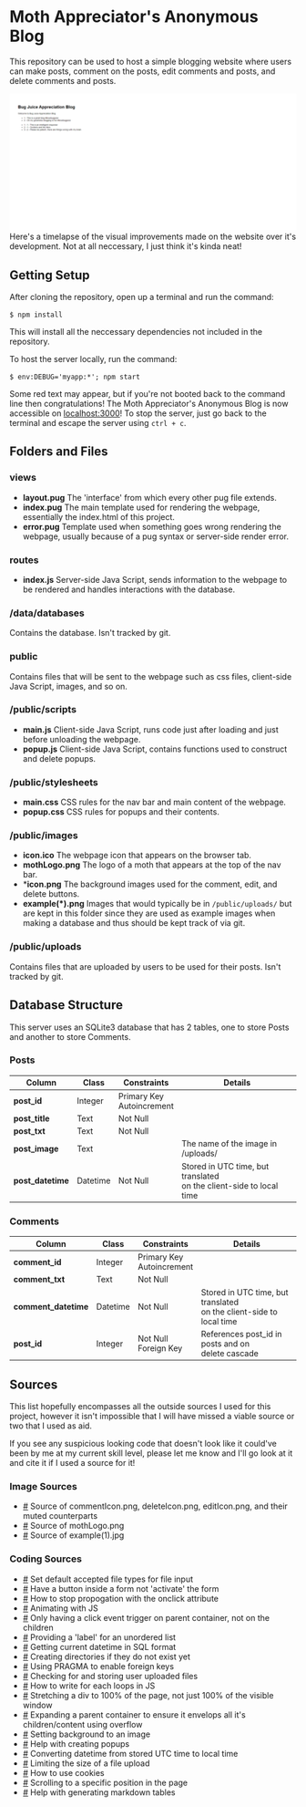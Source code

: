 # Moth Appreciator's Anonymous Blog

This repository can be used to host a simple blogging website where users can make posts, comment on the
posts, edit comments and posts, and delete comments and posts.

![screen capture](progress40.gif)
Here's a timelapse of the visual improvements made on the website over it's development. Not at all neccessary,
I just think it's kinda neat!

## Getting Setup

After cloning the repository, open up a terminal and run the command:

```
$ npm install
```

This will install all the neccessary dependencies not included in the repository.

To host the server locally, run the command:

```
$ env:DEBUG='myapp:*'; npm start
```

Some red text may appear, but if you're not booted back to the command line then congratulations! The Moth
Appreciator's Anonymous Blog is now accessible on [localhost:3000](http://localhost:3000/)! To stop the server,
just go back to the terminal and escape the server using `ctrl + c`.

## Folders and Files

### views

- **layout.pug** The 'interface' from which every other pug file extends.
- **index.pug**  The main template used for rendering the webpage, essentially the index.html of this project.
- **error.pug**  Template used when something goes wrong rendering the webpage, usually because of a pug syntax
                 or server-side render error.

### routes

- **index.js** Server-side Java Script, sends information to the webpage to be rendered and handles interactions
               with the database.

### /data/databases

Contains the database. Isn't tracked by git.

### public

Contains files that will be sent to the webpage such as css files, client-side Java Script, images, and so on.

### /public/scripts

- **main.js**  Client-side Java Script, runs code just after loading and just before unloading the webpage.
- **popup.js** Client-side Java Script, contains functions used to construct and delete popups.

### /public/stylesheets

- **main.css**  CSS rules for the nav bar and main content of the webpage.
- **popup.css** CSS rules for popups and their contents.

### /public/images

- **icon.ico**       The webpage icon that appears on the browser tab.
- **mothLogo.png**   The logo of a moth that appears at the top of the nav bar.
- ***icon.png**      The background images used for the comment, edit, and delete buttons.
- **example(*).png** Images that would typically be in `/public/uploads/` but are kept in this folder since they are
                      used as example images when making a database and thus should be kept track of via git.

### /public/uploads

Contains files that are uploaded by users to be used for their posts. Isn't tracked by git.

## Database Structure

This server uses an SQLite3 database that has 2 tables, one to store Posts and another to store Comments.

### Posts

| Column            | Class    | Constraints                   | Details                                                                |
|-------------------|----------|-------------------------------|------------------------------------------------------------------------|
| **post_id**       | Integer  | Primary Key<br>Autoincrement  |
| **post_title**    | Text     | Not Null                      |                                                                        |
| **post_txt**      | Text     | Not Null                      |                                                                        |
| **post_image**    | Text     |                               | The name of the image in /uploads/                                     |
| **post_datetime** | Datetime | Not Null                      | Stored in UTC time, but translated<br>on the client-side to local time |

### Comments

| Column               | Class    | Constraints                   | Details                                                                |
|----------------------|----------|-------------------------------|------------------------------------------------------------------------|
| **comment_id**       | Integer  | Primary Key<br>Autoincrement  |                                                                        |
| **comment_txt**      | Text     | Not Null                      |                                                                        |
| **comment_datetime** | Datetime | Not Null                      | Stored in UTC time, but translated<br>on the client-side to local time |
| **post_id**          | Integer  | Not Null<br>Foreign Key       | References post_id in posts and on<br>delete cascade                   |

## Sources

This list hopefully encompasses all the outside sources I used for this project, however it isn't
impossible that I will have missed a viable source or two that I used as aid.

If you see any suspicious looking code that doesn't look like it could've been by me at my current
skill level, please let me know and I'll go look at it and cite it if I used a source for it!

### Image Sources

- [#](https://www.iconsdb.com/red-icons/delete-icon.html)
Source of commentIcon.png, deleteIcon.png, editIcon.png, and their muted counterparts
- [#](https://www.flickr.com/photos/34312269@N04/14817205051/)
Source of mothLogo.png
- [#](https://plantura.garden/uk/insects/butterflies/what-do-butterflies-eat)
Source of example(1).jpg

### Coding Sources

- [#](https://developer.mozilla.org/en-US/docs/Web/HTML/Element/input/file#unique_file_type_specifiers)
Set default accepted file types for file input
- [#](https://stackoverflow.com/questions/2825856/html-button-to-not-submit-form)
Have a button inside a form not 'activate' the form
- [#](https://stackoverflow.com/questions/387736/how-to-stop-event-propagation-with-inline-onclick-attribute)
How to stop propogation with the onclick attribute
- [#](https://developer.mozilla.org/en-US/docs/Web/API/Element/animate)
Animating with JS
- [#](https://stackoverflow.com/questions/9183381/how-to-have-click-event-only-fire-on-parent-div-not-children)
Only having a click event trigger on parent container, not on the children
- [#](https://stackoverflow.com/questions/1141639/how-to-semantically-provide-a-caption-title-or-label-for-a-list-in-html)
Providing a 'label' for an unordered list 
- [#](https://stackoverflow.com/questions/5129624/convert-js-date-time-to-mysql-datetime)
Getting current datetime in SQL format
- [#](https://stackoverflow.com/questions/21194934/how-to-create-a-directory-if-it-doesnt-exist-using-node-js)
Creating directories if they do not exist yet
- [#](https://stackoverflow.com/questions/5890250/on-delete-cascade-in-sqlite3)
Using PRAGMA to enable foreign keys
- [#](https://stackoverflow.com/questions/23691194/node-express-file-upload)
Checking for and storing user uploaded files
- [#](https://developer.mozilla.org/en-US/docs/Web/JavaScript/Reference/Global_Objects/Array/forEach)
How to write for each loops in JS
- [#](https://stackoverflow.com/questions/712689/css-div-stretch-100-page-height)
Stretching a div to 100% of the page, not just 100% of the visible window
- [#](https://stackoverflow.com/questions/9017120/how-to-keep-floating-div-inside-frame-of-parent-div)
Expanding a parent container to ensure it envelops all it's children/content using overflow
- [#](https://www.w3schools.com/cssref/pr_background-image.php)
Setting background to an image
- [#](https://www.w3schools.com/howto/howto_js_popup.asp)
Help with creating popups
- [#](https://stackoverflow.com/questions/10830357/javascript-toisostring-ignores-timezone-offset)
Converting datetime from stored UTC time to local time
- [#](https://stackoverflow.com/questions/5697605/limit-the-size-of-a-file-upload-html-input-element)
Limiting the size of a file upload
- [#](https://developer.mozilla.org/en-US/docs/Web/API/Document/cookie)
How to use cookies
- [#](https://developer.mozilla.org/en-US/docs/Web/API/Element/scrollTo)
Scrolling to a specific position in the page
- [#](https://www.tablesgenerator.com/markdown_tables)
Help with generating markdown tables